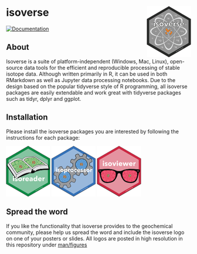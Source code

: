 # isoverse <a href='http://www.isoverse.org'><img src='man/figures/isoverse_logo_thumb.png' align="right" height="138.5" /></a>

[![Documentation](https://img.shields.io/badge/docs-online-green.svg)](http://www.isoverse.org)

## About

Isoverse is a suite of platform-independent (Windows, Mac, Linux), open-source data tools for the efficient and reproducible processing of stable isotope data. Although written primarily in R, it can be used in both RMarkdown as well as Jupyter data processing notebooks. Due to the design based on the popular tidyverse style of R programming, all isoverse packages are easily extendable and work great with tidyverse packages such as tidyr, dplyr and ggplot.

## Installation

Please install the isoverse packages you are interested by following the instructions for each package:

<a href='https://isoreader.kopflab.org'><img src='man/figures/isoreader_logo_thumb.png' target="_blank" align="center" height="138.5" /></a>
<a href='https://isoprocessor.kopflab.org'><img src='man/figures/isoprocessor_logo_thumb.png' target="_blank" align="center" height="138.5" /></a>
<a href='https://isoviewer.kopflab.org'><img src='man/figures/isoviewer_logo_thumb.png' target="_blank" align="center" height="138.5" /></a>

## Spread the word

If you like the functionality that isoverse provides to the geochemical community, please help us spread the word and include the isoverse logo on one of your posters or slides. All logos are posted in high resolution in this repository under  [man/figures](man/figures)
